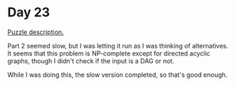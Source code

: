 # Day 23

[Puzzle description.](https://adventofcode.com/2023/day/23)

Part 2 seemed slow, but I was letting it run as I was thinking of alternatives. It seems that this
problem is NP-complete except for directed acyclic graphs, though I didn't check if the input is a
DAG or not.

While I was doing this, the slow version completed, so that's good enough.
